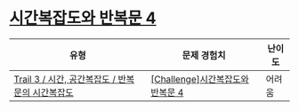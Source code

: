 # [시간복잡도와 반복문 4](https://www.codetree.ai/trails/complete/curated-cards/challenge-time-complexity-and-for-loop-4)

|유형|문제 경험치|난이도|
|---|---|---|
|[Trail 3 / 시간, 공간복잡도 / 반복문의 시간복잡도](https://www.codetree.ai/trail-info/novice-high/)|[[Challenge]시간복잡도와 반복문 4](https://www.codetree.ai/trails/complete/curated-cards/challenge-time-complexity-and-for-loop-4/)|어려움|

